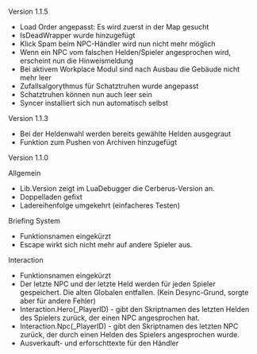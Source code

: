 Version 1.1.5

- Load Order angepasst: Es wird zuerst in der Map gesucht
- IsDeadWrapper wurde hinzugefügt
- Klick Spam beim NPC-Händler wird nun nicht mehr möglich
- Wenn ein NPC vom falschen Helden/Spieler angesprochen wird, erscheint
  nun die Hinweismeldung
- Bei aktivem Workplace Modul sind nach Ausbau die Gebäude nicht mehr leer
- Zufallsalgorythmus für Schatztruhen wurde angepasst
- Schatztruhen können nun auch leer sein
- Syncer installiert sich nun automatisch selbst

Version 1.1.3

- Bei der Heldenwahl werden bereits gewählte Helden ausgegraut
- Funktion zum Pushen von Archiven hinzugefügt

Version 1.1.0

Allgemein
- Lib.Version zeigt im LuaDebugger die Cerberus-Version an.
- Doppelladen gefixt
- Ladereihenfolge umgekehrt (einfacheres Testen)

Briefing System
- Funktionsnamen eingekürzt
- Escape wirkt sich nicht mehr auf andere Spieler aus.

Interaction
- Funktionsnamen eingekürzt
- Der letzte NPC und der letzte Held werden für jeden Spieler gespeichert. Die
  alten Globalen entfallen.
  (Kein Desync-Grund, sorgte aber für andere Fehler)
- Interaction.Hero(_PlayerID) - gibt den Skriptnamen des letzten Helden des
  Spielers zurück, der einen NPC angesprochen hat.
- Interaction.Npc(_PlayerID) - gibt den Skriptnamen des letzten NPC zurück,
  der durch einen Helden des Spielers angesprochen wurde.
- Ausverkauft- und erforschttexte für den Händler

